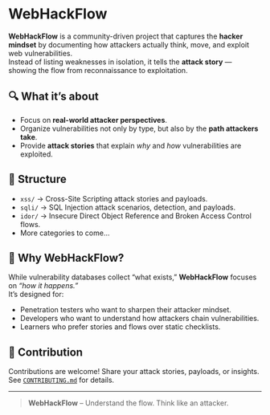 # WebHackFlow

**WebHackFlow** is a community-driven project that captures the **hacker mindset** by documenting how attackers actually think, move, and exploit web vulnerabilities.  
Instead of listing weaknesses in isolation, it tells the **attack story** — showing the flow from reconnaissance to exploitation.

## 🔍 What it’s about
- Focus on **real-world attacker perspectives**.
- Organize vulnerabilities not only by type, but also by the **path attackers take**.
- Provide **attack stories** that explain *why* and *how* vulnerabilities are exploited.

## 📂 Structure
- `xss/` → Cross-Site Scripting attack stories and payloads.  
- `sqli/` → SQL Injection attack scenarios, detection, and payloads.  
- `idor/` → Insecure Direct Object Reference and Broken Access Control flows.  
- More categories to come…

## 🚀 Why WebHackFlow?
While vulnerability databases collect “what exists,” **WebHackFlow** focuses on *“how it happens.”*  
It’s designed for:
- Penetration testers who want to sharpen their attacker mindset.  
- Developers who want to understand how attackers chain vulnerabilities.  
- Learners who prefer stories and flows over static checklists.  

## 🤝 Contribution
Contributions are welcome! Share your attack stories, payloads, or insights.  
See [`CONTRIBUTING.md`](CONTRIBUTING.md) for details.  

---

> **WebHackFlow** – Understand the flow. Think like an attacker.
